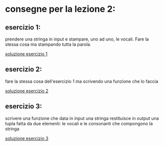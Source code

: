 # consegne per la lezione 2:

## esercizio 1:
prendere una stringa in input e stampare, uno ad uno, le vocali.
Fare la stessa cosa ma stampando tutta la parola.

[soluzione esercizio 1](https://github.com/BrunoGatti/eserciziProgrammazione/blob/master/lezione2/vocali.py)

## esercizio 2:
fare la stessa cosa dell'esercizio 1 ma scrivendo una funzione che lo faccia

[soluzione esercizio 2](https://github.com/BrunoGatti/eserciziProgrammazione/blob/master/lezione2/vocali_funzione.py)

## esercizio 3:
scrivere una funzione che data in input una stringa restituisce in output una tupla fatta da due elementi: le vocali e le consonanti che compongono la stringa

[soluzione esercizio 3](https://github.com/BrunoGatti/eserciziProgrammazione/blob/master/lezione2/vocali_e_consonanti.py)
